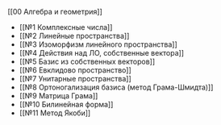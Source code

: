 [[00 Алгебра и геометрия]]

- [[№1 Комплексные числа]]
- [[№2 Линейные пространства]]
- [[№3 Изоморфизм линейного пространства]]
- [[№4 Действия над ЛО, собственные вектора]]
- [[№5 Базис из собственных векторов]]
- [[№6 Евклидово пространство]]
- [[№7 Унитарные пространства]]
- [[№8 Ортоногализация базиса (метод Грама-Шмидта)]]
- [[№9 Матрица Грама]]
- [[№10 Билинейная форма]]
- [[№11 Метод Якоби]]